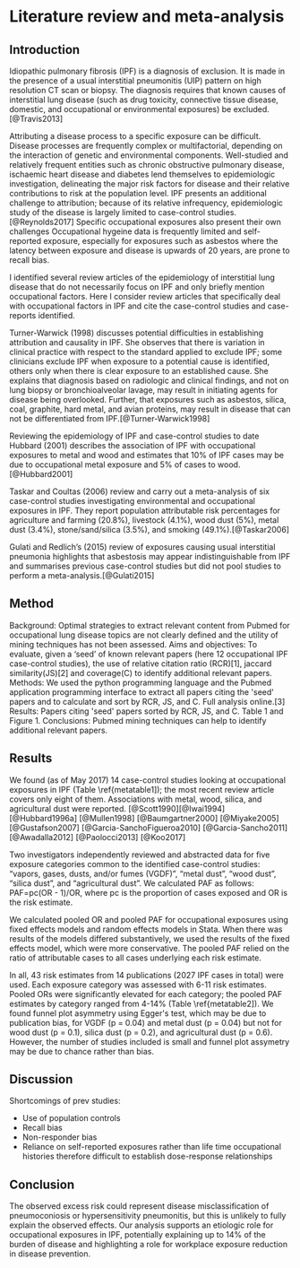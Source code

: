 # Literature review and meta-analysis

<!--
After the introductory chapter, it seems fairly common to 
include a chapter that reviews the literature and 
introduces methodology used throughout the thesis.
-->

## Introduction

Idiopathic pulmonary fibrosis (IPF) is a diagnosis of exclusion. It is made in the presence of a usual interstitial pneumonitis (UIP) pattern on high resolution CT scan or biopsy. The diagnosis requires that known causes of interstitial lung disease (such as drug toxicity, connective tissue disease, domestic, and occupational or environmental exposures) be excluded.[@Travis2013]

Attributing a disease process to a specific exposure can be difficult. Disease processes are frequently complex or multifactorial, depending on the interaction of genetic and environmental components. Well-studied and relatively frequent entities such as chronic obstructive pulmonary disease, ischaemic heart disease and diabetes lend themselves to epidemiologic investigation, delineating the major risk factors for disease and their relative contributions to
risk at the population level. IPF presents an additional challenge to attribution; because of its relative infrequency, epidemiologic study of the disease is largely limited to case-control studies.[@Reynolds2017] Specific occupational exposures also present their own challenges Occupational hygeine data is frequently limited and self-reported exposure, especially for exposures such as asbestos where the latency between exposure and disease is upwards of 20 years, are prone to recall bias.

I identified several review articles of the epidemiology of interstitial lung disease that do not necessarily focus on IPF and only briefly mention occupational factors. Here I consider review articles that specifically deal with occupational factors in IPF and cite the case-control studies and case-reports identified.

Turner-Warwick (1998) discusses potential difficulties in establishing attribution and causality in IPF. She observes that there is variation in clinical practice with respect to the standard applied to exclude IPF; some clinicians exclude IPF when exposure to a potential cause is identified, others only when there is clear exposure to an established cause. She explains that diagnosis based on radiologic and clinical findings, and not on lung biopsy or bronchioalveolar lavage, may result in initiating agents for disease being overlooked. Further, that exposures such as asbestos, silica, coal,
graphite, hard metal, and avian proteins, may result in disease that can not be differentiated from IPF.[@Turner-Warwick1998]

Reviewing the epidemiology of IPF and case-control studies to date Hubbard (2001) describes the association of IPF with occupational exposures to metal and wood and estimates that 10\% of IPF cases may be due to occupational metal exposure and 5\% of cases to wood.[@Hubbard2001]

Taskar and Coultas (2006) review and carry out a meta-analysis of six case-control studies investigating environmental and occupational exposures in IPF. They report population attributable risk percentages for agriculture and farming (20.8\%), livestock (4.1\%), wood dust (5\%), metal dust (3.4\%), stone/sand/silica (3.5\%), and smoking (49.1\%).[@Taskar2006]

Gulati and Redlich’s (2015) review of exposures causing usual interstitial pneumonia highlights that asbestosis may appear indistinguishable from IPF and summarises previous case-control studies but did not pool studies to perform a meta-analysis.[@Gulati2015]

## Method

Background: Optimal strategies to extract relevant content from Pubmed for occupational lung disease
topics are not clearly defined and the utility of mining techniques has not been assessed.
Aims and objectives: To evaluate, given a ‘seed’ of known relevant papers (here 12 occupational IPF
case-control studies), the use of relative citation ratio (RCR)[1], jaccard similarity(JS)[2] and coverage(C)
to identify additional relevant papers.
Methods: We used the python programming language and the Pubmed application programming interface
to extract all papers citing the 'seed' papers and to calculate and sort by RCR, JS, and C. Full analysis
online.[3]
Results: Papers citing 'seed' papers sorted by RCR, JS, and C. Table 1 and Figure 1.
Conclusions: Pubmed mining techniques can help to identify additional relevant papers.

## Results 

We found (as of May 2017) 14 case-control studies looking at occupational exposures in IPF (Table \ref{metatable1]); the most recent review article covers only eight of them. Associations with metal, wood, silica, and agricultural dust were reported. [@Scott1990][@Iwai1994] [@Hubbard1996a] [@Mullen1998] [@Baumgartner2000] [@Miyake2005] [@Gustafson2007] [@Garcia-SanchoFigueroa2010] [@Garcia-Sancho2011] [@Awadalla2012] [@Paolocci2013] [@Koo2017] 

Two investigators independently reviewed and abstracted data for five exposure categories
common to the identified case-control studies: “vapors, gases, dusts, and/or fumes (VGDF)”, “metal dust”, “wood dust”, “silica dust”, and “agricultural dust”. We calculated PAF as follows: PAF=pc(OR - 1)/OR, where pc is the proportion of cases exposed and OR is the risk estimate.  

We calculated pooled OR and pooled PAF for occupational exposures using fixed effects models and  random effects models in Stata. When there was  results of the models differed substantively, we used the results of the fixed effects model, which were more conservative. The pooled PAF relied on the ratio of attributable cases to all cases underlying each risk estimate.

In all, 43 risk estimates from 14 publications (2027 IPF cases in total) were used. Each exposure category was assessed with 6-11 risk estimates. Pooled ORs were significantly elevated for each category; the pooled PAF estimates by category ranged from 4-14\% (Table \ref{metatable2]). We found funnel plot asymmetry using Egger's test, which may be due to publication bias, for VGDF (p = 0.04) and metal dust (p = 0.04) but not for wood dust (p = 0.1), silica dust (p = 0.2), and agricultural dust (p = 0.6). However, the number of studies included is small and funnel plot assymetry may be due to chance rather than bias.

## Discussion 

Shortcomings of prev studies: 

- Use of population controls
- Recall bias
- Non-responder bias
- Reliance on self-reported exposures rather than life time
occupational histories therefore difficult to establish
dose-response relationships

## Conclusion

The observed excess risk could represent disease misclassification of pneumoconiosis or hypersensitivity pneumonitis, but this is unlikely to fully explain the observed effects. Our analysis supports an etiologic role for occupational exposures in IPF, potentially explaining up to 14\% of the burden of disease and highlighting a role for workplace exposure reduction in disease prevention.

